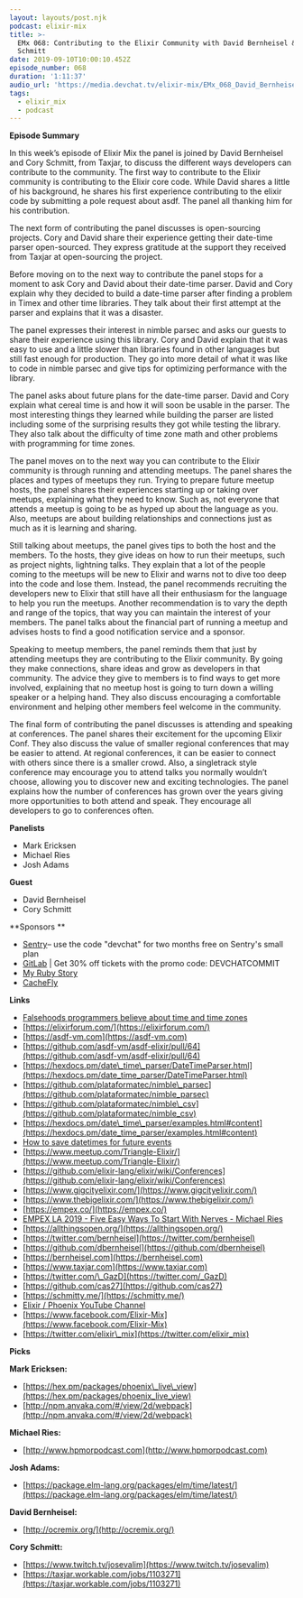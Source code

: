 ```yaml
---
layout: layouts/post.njk
podcast: elixir-mix
title: >-
  EMx 068: Contributing to the Elixir Community with David Bernheisel & Cory
  Schmitt
date: 2019-09-10T10:00:10.452Z
episode_number: 068
duration: '1:11:37'
audio_url: 'https://media.devchat.tv/elixir-mix/EMx_068_David_Bernheisel.mp3'
tags:
  - elixir_mix
  - podcast
---
```

**Episode Summary**

In this week’s episode of Elixir Mix the panel is joined by David Bernheisel and Cory Schmitt, from Taxjar,  to discuss the different ways developers can contribute to the community. The first way to contribute to the Elixir community is contributing to the Elixir core code. While David shares a little of his background, he shares his first experience contributing to the elixir code by submitting a pole request about asdf. The panel all thanking him for his contribution. 

The next form of contributing the panel discusses is open-sourcing projects. Cory and David share their experience getting their date-time parser open-sourced. They express gratitude at the support they received from Taxjar at open-sourcing the project. 

Before moving on to the next way to contribute the panel stops for a moment to ask Cory and David about their date-time parser. David and Cory explain why they decided to build a date-time parser after finding a problem in Timex and other time libraries. They talk about their first attempt at the parser and explains that it was a disaster. 

The panel expresses their interest in nimble parsec and asks our guests to share their experience using this library. Cory and David explain that it was easy to use and a little slower than libraries found in other languages but still fast enough for production. They go into more detail of what it was like to code in nimble parsec and give tips for optimizing performance with the library.

The panel asks about future plans for the date-time parser. David and Cory explain what cereal time is and how it will soon be usable in the parser. The most interesting things they learned while building the parser are listed including some of the surprising results they got while testing the library. They also talk about the difficulty of time zone math and other problems with programming for time zones. 

The panel moves on to the next way you can contribute to the Elixir community is through running and attending meetups. The panel shares the places and types of meetups they run. Trying to prepare future meetup hosts, the panel shares their experiences starting up or taking over meetups, explaining what they need to know. Such as, not everyone that attends a meetup is going to be as hyped up about the language as you. Also, meetups are about building relationships and connections just as much as it is learning and sharing. 

Still talking about meetups, the panel gives tips to both the host and the members. To the hosts,  they give ideas on how to run their meetups, such as project nights, lightning talks. They explain that a lot of the people coming to the meetups will be new to Elixir and warns not to dive too deep into the code and lose them. Instead, the panel recommends recruiting the developers new to Elixir that still have all their enthusiasm for the language to help you run the meetups. Another recommendation is to vary the depth and range of the topics, that way you can maintain the interest of your members. The panel talks about the financial part of running a meetup and advises hosts to find a good notification service and a sponsor. 

Speaking to meetup members, the panel reminds them that just by attending meetups they are contributing to the Elixir community. By going they make connections, share ideas and grow as developers in that community. The advice they give to members is to find ways to get more involved, explaining that no meetup host is going to turn down a willing speaker or a helping hand. They also discuss encouraging a comfortable environment and helping other members feel welcome in the community. 

The final form of contributing the panel discusses is attending and speaking at conferences. The panel shares their excitement for the upcoming Elixir Conf. They also discuss the value of smaller regional conferences that may be easier to attend. At regional conferences, it can be easier to connect with others since there is a smaller crowd. Also, a singletrack style conference may encourage you to attend talks you normally wouldn’t choose, allowing you to discover new and exciting technologies. The panel explains how the number of conferences has grown over the years giving more opportunities to both attend and speak. They encourage all developers to go to conferences often. 

**Panelists**

- Mark Ericksen
- Michael Ries
- Josh Adams

**Guest**

- David Bernheisel
- Cory Schmitt

**Sponsors  **

- [Sentry](http://sentry.io/)– use the code "devchat" for two months free on Sentry's small plan
- [GitLab](https://devchat.tv/gitlabcommit) | Get 30% off tickets with the promo code: DEVCHATCOMMIT
- [My Ruby Story](https://devchat.tv/my-ruby-story/)
- [CacheFly](https://www.cachefly.com/)

**Links**

- [Falsehoods programmers believe about time and time zones](http://www.creativedeletion.com/2015/01/28/falsehoods-programmers-date-time-zones.html)
- [https://elixirforum.com/](https://elixirforum.com/)
- [https://asdf-vm.com](https://asdf-vm.com)
- [https://github.com/asdf-vm/asdf-elixir/pull/64](https://github.com/asdf-vm/asdf-elixir/pull/64)
- [https://hexdocs.pm/date\_time\_parser/DateTimeParser.html](https://hexdocs.pm/date_time_parser/DateTimeParser.html)
- [https://github.com/plataformatec/nimble\_parsec](https://github.com/plataformatec/nimble_parsec)
- [https://github.com/plataformatec/nimble\_csv](https://github.com/plataformatec/nimble_csv)
- [https://hexdocs.pm/date\_time\_parser/examples.html#content](https://hexdocs.pm/date_time_parser/examples.html#content)
- [How to save datetimes for future events](http://www.creativedeletion.com/2015/03/19/persisting_future_datetimes.html)
- [https://www.meetup.com/Triangle-Elixir/](https://www.meetup.com/Triangle-Elixir/)
- [https://github.com/elixir-lang/elixir/wiki/Conferences](https://github.com/elixir-lang/elixir/wiki/Conferences)
- [https://www.gigcityelixir.com/](https://www.gigcityelixir.com/)
- [https://www.thebigelixir.com/](https://www.thebigelixir.com/)
- [https://empex.co/](https://empex.co/)
- [EMPEX LA 2019 - Five Easy Ways To Start With Nerves - Michael Ries](https://www.youtube.com/watch?v=BfWac2y7cJM)
- [https://allthingsopen.org/](https://allthingsopen.org/)
- [https://twitter.com/bernheisel](https://twitter.com/bernheisel)
- [https://github.com/dbernheisel](https://github.com/dbernheisel)
- [https://bernheisel.com](https://bernheisel.com)
- [https://www.taxjar.com](https://www.taxjar.com)
- [https://twitter.com/\_GazD](https://twitter.com/_GazD)
- [https://github.com/cas27](https://github.com/cas27)
- [https://schmitty.me/](https://schmitty.me/)
- [Elixir / Phoenix YouTube Channel](https://www.youtube.com/channel/UCVjoWz7bfn6QwU6PV01eoqg)
- [https://www.facebook.com/Elixir-Mix](https://www.facebook.com/Elixir-Mix)
- [https://twitter.com/elixir\_mix](https://twitter.com/elixir_mix)

**Picks**

**Mark Ericksen:**

- [https://hex.pm/packages/phoenix\_live\_view](https://hex.pm/packages/phoenix_live_view)
- [http://npm.anvaka.com/#/view/2d/webpack](http://npm.anvaka.com/#/view/2d/webpack)

**Michael Ries:**

- [http://www.hpmorpodcast.com](http://www.hpmorpodcast.com)

**Josh Adams:**

- [https://package.elm-lang.org/packages/elm/time/latest/](https://package.elm-lang.org/packages/elm/time/latest/)

**David Bernheisel:**

- [http://ocremix.org/](http://ocremix.org/)

**Cory Schmitt:**

- [https://www.twitch.tv/josevalim](https://www.twitch.tv/josevalim)
- [https://taxjar.workable.com/jobs/1103271](https://taxjar.workable.com/jobs/1103271)
